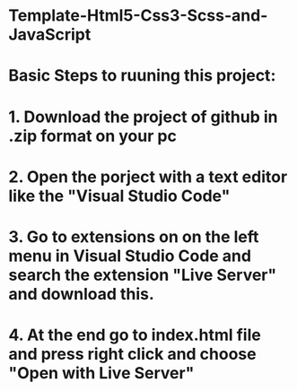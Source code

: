 # Template-Html5-Css3-Scss-and-JavaScript

# Basic Steps to ruuning this project:
#   1. Download the project of github in .zip format on your pc
#   2. Open the porject with a text editor like the "Visual Studio Code"
#   3. Go to extensions on on the left menu in Visual Studio Code and search the extension "Live Server" and download this.
#   4. At the end go to index.html file and press right click and choose "Open with Live Server"